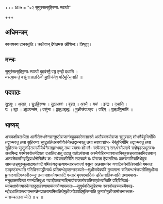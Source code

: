 +++
title = "०२ सुगुरसत्सुहिरण्यः स्वश्वो"

+++
## अधिमन्त्रम्
स्वनयस्य दानस्तुतिः। कक्षीवान् दैर्घतमस औशिजः। त्रिष्टुप्।

## मन्त्रः
सु॒गुर॑सत्सुहिर॒ण्यः स्वश्वो॑ बृ॒हद॑स्मै॒ वय॒ इन्द्रो॑ दधाति ।  
यस्त्वा॒यन्तं॒ वसु॑ना प्रातरित्वो मु॒क्षीज॑येव॒ पदि॑मुत्सि॒नाति॑ ॥

## पदपाठः
सु॒ऽगुः । अ॒स॒त् । सु॒ऽहि॒र॒ण्यः । सु॒ऽअश्वः॑ । बृ॒हत् । अ॒स्मै॒ । वयः॑ । इन्द्रः॑ । द॒धा॒ति॒ ।  
यः । त्वा॒ । आ॒ऽयन्त॑म् । वसु॑ना । प्रा॒तः॒ऽइ॒त्वः॒ । मु॒क्षीज॑याऽइव । पदि॑म् । उ॒त्ऽसि॒नाति॑ ॥

## भाष्यम्
अत्रकक्षीवतःपिता आनीतेनधनेनसन्तुष्टोराजानंबहुप्रकारेणाशास्ते असौस्वनयोराजा सुगुरसत् शोभनैर्बहुभिर्गोभिः तद्वान्भवतु तथा सुहिरण्यः सुष्टुतहितरमणीयैर्धनैस्तद्वान्भवतु तथा स्वश्वःशोभ- नैर्बहुभिर्गोभिः तद्वान्भवतु तथा सुहिरण्यः सुष्टुतहितरमणीयैर्धनैस्तद्वान्भवतु तथा स्वश्वः शोभनै- रश्वैस्तद्वान् सन्अस्मैप्रदात्रे राज्ञेबृहत्प्रभूतंवयः अन्नमिन्द्रः परमेश्वरोधर्मदेवता दधातिदधातु ददातु यतोऽयंराजा अस्मैगोहिरण्याश्वान्नानिबहुसङ्ख्याकानिदत्तवान् अतस्तेषामभिवृद्धिप्रार्थनोचितैव क- स्येयमाशीरिति सउच्यते यः योराजा हेप्रातरित्वः प्रातरागामिन्नतिथेपुत्र आयन्तङ्गुरुकुलादागतंपदिं पथिकंयदृच्छयागन्तारन्त्वात्वां वसुना अन्नसाधनेन गवादिधनेनोत्स्रिनाति गमनतः उत्कृष्टंबन्धाति गतिन्निरुणद्धीत्यर्थः प्रतिबन्धेदृष्टान्तउच्यते—मुक्षीजयेवपदिं मुच्यमाना सतिबन्धनंजयतीतिमुक्षीजा म्रुगपक्ष्यादिबन्धनीरज्जुः तया पाशकोयथापदिं गन्तारं मृगपक्ष्यादिकं उत्सिनातिबध्नाति तथामयाअ- ननुज्ञातमपित्वां गमनंप्रतिबुध्य गवादीष्टदानादिनायोराजातोषयतिसएवंभवत्विति पदिरितिपदं- व्याचक्षाणेनयास्केनतदुदाहरणायायंमन्त्रोव्याख्यातः—सुगुर्भवतिसुहिरण्यः स्वश्वोमहच्चास्मैवयइ- न्द्रोदधातियस्त्वायन्तमन्नेनप्रातरागामिन्नतिथेमुक्षीजयेवपदिमुत्सिनाति कुमारोमुक्षीजामोचनाच्चस- यनाच्चततनाच्चेति ॥ २ ॥